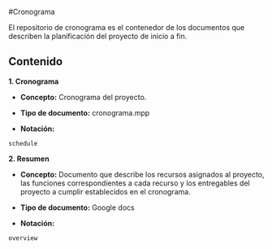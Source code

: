 #Cronograma

El repositorio de cronograma es el contenedor de los documentos que describen la planificación del proyecto de inicio a fin.


## Contenido

**1. Cronograma**

* **Concepto:** Cronograma del proyecto.

* **Tipo de documento:** cronograma.mpp

* **Notación:**

 ```
 schedule
  ```

**2. Resumen**

* **Concepto:** Documento que describe los recursos asignados al proyecto, las funciones correspondientes a cada recurso y los entregables del proyecto a cumplir establecidos en el cronograma.

* **Tipo de documento:** Google docs

* **Notación:**

 ```
overview
 ```
